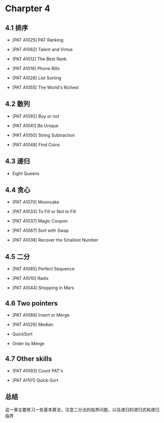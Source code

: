 # Charpter 4

##  4.1 排序

* 	[PAT A1025] PAT Ranking

*	[PAT A1062] Talent and Virtue

*	[PAT A1012] The Best Rank

*	[PAT A1016] Phone Bills

*	[PAT A1028] List Sorting

*	[PAT A1055] The World's Richest

##  4.2 散列

*	[PAT A1092] Buy or not

*	[PAT A1041] Be Unique

*	[PAT A1050] String Subtraction

*	[PAT A1048] Find Coins

##	4.3 递归

*	Eight Queens

##	4.4 贪心

*	[PAT A1070] Mooncake

*	[PAT A1033] To Fill or Not to Fill

*	[PAT A1037] Magic Coupon

*	[PAT A1067] Sort with Swap

*	[PAT A1038] Recover the Smallest Number

##	4.5 二分

*	[PAT A1085] Perfect Sequence

*	[PAT A1010] Radix

*	[PAT A1044] Shopping in Mars 

##	4.6 Two pointers

*	[PAT A1089] Insert or Merge

*	[PAT A1029] Median

*	QuickSort

*	Order by Merge

##	4.7 Other skills

*	[PAT A1093] Count PAT's

*	[PAT A1101] Quick-Sort

##	总结

这一章主要练习一些基本算法，注意二分法的临界问题，以及递归的递归式和递归临界